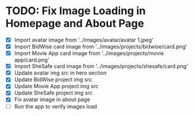 # TODO: Fix Image Loading in Homepage and About Page

- [x] Import avatar image from '../images/avatar/avatar 1.jpeg'
- [x] Import BidWise card image from '../images/projects/bidwise/card.png'
- [x] Import Movie App card image from '../images/projects/movie app/card.png'
- [x] Import SheSafe card image from '../images/projects/shesafe/card.png'
- [x] Update avatar img src in hero section
- [x] Update BidWise project img src
- [x] Update Movie App project img src
- [x] Update SheSafe project img src
- [x] Fix avatar image in about page
- [ ] Run the app to verify images load
